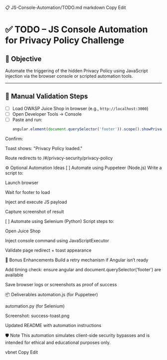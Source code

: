 📋 JS-Console-Automation/TODO.md
markdown
Copy
Edit
# ✅ TODO – JS Console Automation for Privacy Policy Challenge

## 🧩 Objective
Automate the triggering of the hidden Privacy Policy using JavaScript injection via the browser console or scripted automation tools.

---

## 🧠 Manual Validation Steps

- [ ] Load OWASP Juice Shop in browser (e.g., `http://localhost:3000`)
- [ ] Open Developer Tools → Console
- [ ] Paste and run:
  ```js
  angular.element(document.querySelector('footer')).scope().showPrivacyPolicy()
 Confirm:

 Toast shows: "Privacy Policy loaded."

 Route redirects to /#/privacy-security/privacy-policy

⚙️ Optional Automation Ideas
[ ] Automate using Puppeteer (Node.js)
 Write a script to:

 Launch browser

 Wait for footer to load

 Inject and execute JS payload

 Capture screenshot of result

[ ] Automate using Selenium (Python)
 Script steps to:

 Open Juice Shop

 Inject console command using JavaScriptExecutor

 Validate page redirect + toast appearance

🧪 Bonus Enhancements
 Build a retry mechanism if Angular isn’t ready

 Add timing check: ensure angular and document.querySelector('footer') are available

 Save browser logs or screenshots as proof of success

📦 Deliverables
 automation.js (for Puppeteer)

 automation.py (for Selenium)

 Screenshot: success-toast.png

 Updated README with automation instructions

🛡️ Note
This automation simulates client-side security bypasses and is intended for ethical and educational purposes only.

vbnet
Copy
Edit
